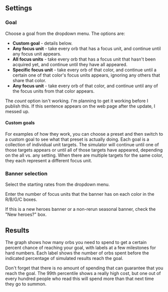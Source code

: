 ## Settings

### Goal

Choose a goal from the dropdown menu. The options are:

* **Custom goal** - details below.
* **Any focus unit** - take every orb that has a focus unit, and continue until any focus unit appears.
* **All focus units** - take every orb that has a focus unit that hasn't been acquired yet, and continue until they have all appeared.
* **Specific <color> focus unit** - take every orb of that color, and continue until a certain one of that color's focus units appears, ignoring any others that share that color.
* **Any <color> focus unit** - take every orb of that color, and continue until any of the focus units from that color appears.

The *count* option isn't working. I'm planning to get it working before I publish this. If this sentence appears on the web page after the update, I messed up.

#### Custom goals

For examples of how they work, you can choose a preset and then switch to a custom goal to see what that preset is actually doing. Each goal is a collection of individual unit targets. The simulator will continue until one of those targets appears or until all of those targets have appeared, depending on the all vs. any setting. When there are multiple targets for the same color, they each represent a different focus unit.

### Banner selection

Select the starting rates from the dropdown menu.

Enter the number of focus units that the banner has on each color in the R/B/G/C boxes.

If this is a new heroes banner or a non-rerun seasonal banner, check the "New heroes?" box. 

## Results

The graph shows how many orbs you need to spend to get a certain percent chance of reaching your goal, with labels at a few milestones for hard numbers. Each label shows the number of orbs spent before the indicated percentage of simulated results reach the goal.

Don't forget that there is no amount of spending that can guarantee that you reach the goal. The 99th percentile shows a really high cost, but one out of every hundred people who read this will spend more than that next time they go to summon.
